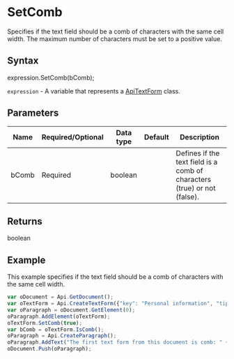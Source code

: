 # SetComb

Specifies if the text field should be a comb of characters with the same cell width.
The maximum number of characters must be set to a positive value.

## Syntax

expression.SetComb(bComb);

`expression` - A variable that represents a [ApiTextForm](../ApiTextForm.md) class.

## Parameters

| **Name** | **Required/Optional** | **Data type** | **Default** | **Description** |
| ------------- | ------------- | ------------- | ------------- | ------------- |
| bComb | Required | boolean |  | Defines if the text field is a comb of characters (true) or not (false). |

## Returns

boolean

## Example

This example specifies if the text field should be a comb of characters with the same cell width.

```javascript
var oDocument = Api.GetDocument();
var oTextForm = Api.CreateTextForm({"key": "Personal information", "tip": "Enter your first name", "required": true, "placeholder": "First name", "maxCharacters": 10, "multiLine": false, "autoFit": false});
var oParagraph = oDocument.GetElement(0);
oParagraph.AddElement(oTextForm);
oTextForm.SetComb(true);
var bComb = oTextForm.IsComb();
oParagraph = Api.CreateParagraph();
oParagraph.AddText("The first text form from this document is comb: " + bComb);
oDocument.Push(oParagraph);
```

